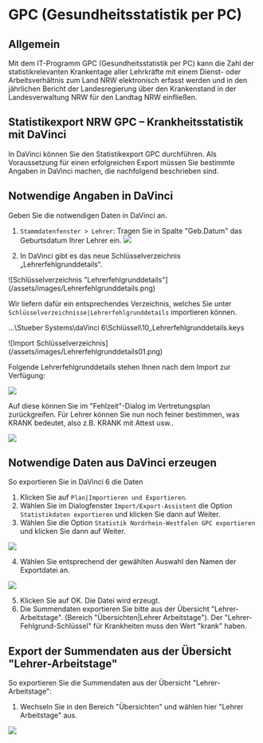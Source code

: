 # GPC (Gesundheitsstatistik per PC)

## Allgemein

Mit dem IT-Programm GPC (Gesundheitsstatistik per PC) kann die Zahl der statistikrelevanten Krankentage aller Lehrkräfte mit einem Dienst- oder Arbeitsverhältnis zum Land NRW elektronisch erfasst werden und in den jährlichen Bericht der Landesregierung über den Krankenstand in der Landesverwaltung NRW für den Landtag NRW einfließen.

## Statistikexport NRW GPC – Krankheitsstatistik mit DaVinci

In DaVinci können Sie den Statistikexport GPC durchführen. Als Voraussetzung für einen erfolgreichen Export müssen Sie bestimmte Angaben in DaVinci machen, die nachfolgend beschrieben sind. 

## Notwendige Angaben in DaVinci

Geben Sie die notwendigen Daten in DaVinci an.

1. ``Stammdatenfenster > Lehrer``: Tragen Sie in Spalte "Geb.Datum" das Geburtsdatum Ihrer Lehrer ein.
![](/assets/images/Stammdaten.Lehrer.Gebdatum.png)

2. In DaVinci gibt es das neue Schlüsselverzeichnis „Lehrerfehlgrunddetails“.

![Schlüsselverzeichnis "Lehrerfehlgrunddetails"] (/assets/images/Lehrerfehlgrunddetails.png)

Wir liefern dafür ein entsprechendes Verzeichnis, welches Sie unter ``Schlüsselverzeichnisse|Lehrerfehlgrunddetails`` importieren können.

 ...\Stueber Systems\daVinci 6\Schlüssel\10_Lehrerfehlgrunddetails.keys

![Import Schlüsselverzeichnis] (/assets/images/Lehrerfehlgrunddetails01.png)

Folgende Lehrerfehlgrunddetails stehen Ihnen nach dem Import zur Verfügung:

![](/assets/images/Lehrerfehlgrunddetails02.png)

Auf diese können Sie im "Fehlzeit"-Dialog im Vertretungsplan zurückgreifen. Für Lehrer können Sie nun noch feiner bestimmen, was KRANK bedeutet, also z.B. KRANK mit Attest usw.. 

![](/assets/images/Fehlzeit-Dialog.png)

## Notwendige Daten aus DaVinci erzeugen

So exportieren Sie in DaVinci 6 die Daten

1. Klicken Sie auf ``Plan|Importieren und Exportieren``.
2. Wählen Sie im Dialogfenster ``Import/Export-Assistent`` die Option ``Statistikdaten exportieren`` und klicken Sie dann auf Weiter.
3. Wählen Sie die Option ``Statistik Nordrhein-Westfalen GPC exportieren`` und klicken Sie dann auf Weiter.

![](/assets/images/GPC.png)

4. Wählen Sie entsprechend der gewählten Auswahl den Namen der Exportdatei an. 

![](/assets/images/GPC.Dateiname.png)

5. Klicken Sie auf OK. Die Datei wird erzeugt.
6. Die Summendaten exportieren Sie bitte aus der Übersicht "Lehrer-Arbeitstage". (Bereich "Übersichten|Lehrer Arbeitstage"). Der "Lehrer-Fehlgrund-Schlüssel" für Krankheiten muss den Wert "krank" haben.

## Export der Summendaten aus der Übersicht "Lehrer-Arbeitstage"

So exportieren Sie die Summendaten aus der Übersicht "Lehrer-Arbeitstage":

1. Wechseln Sie in den Bereich "Übersichten" und wählen hier "Lehrer Arbeitstage" aus.

![](/assets/images/uebersicht.Lehrer.Arbeitstage.png)